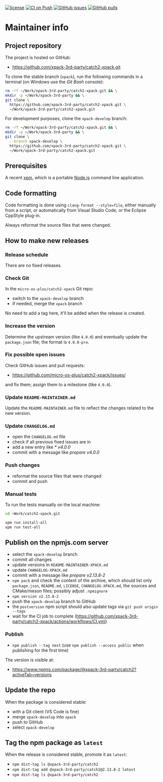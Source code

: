 [![license](https://img.shields.io/github/license/xpack-3rd-party/catch2-xpack)](https://github.com/xpack-3rd-party/catch2-xpack/blob/xpack/LICENSE)
[![CI on Push](https://github.com/xpack-3rd-party/catch2-xpack/actions/workflows/CI.yml/badge.svg)](https://github.com/xpack-3rd-party/catch2-xpack/actions/workflows/CI.yml)
[![GitHub issues](https://img.shields.io/github/issues/xpack-3rd-party/catch2-xpack.svg)](https://github.com/xpack-3rd-party/catch2-xpack/issues/)
[![GitHub pulls](https://img.shields.io/github/issues-pr/xpack-3rd-party/catch2-xpack.svg)](https://github.com/xpack-3rd-party/catch2-xpack/pulls)

# Maintainer info

## Project repository

The project is hosted on GitHub:

- <https://github.com/xpack-3rd-party/catch2-xpack.git>

To clone the stable branch (`xpack`), run the following commands in a
terminal (on Windows use the _Git Bash_ console):

```sh
rm -rf ~/Work/xpack-3rd-party/catch2-xpack.git && \
mkdir -p ~/Work/xpack-3rd-party && \
git clone \
  https://github.com/xpack-3rd-party/catch2-xpack.git \
  ~/Work/xpack-3rd-party/catch2-xpack.git
```

For development purposes, clone the `xpack-develop` branch:

```sh
rm -rf ~/Work/xpack-3rd-party/catch2-xpack.git && \
mkdir -p ~/Work/xpack-3rd-party && \
git clone \
  --branch xpack-develop \
  https://github.com/xpack-3rd-party/catch2-xpack.git \
  ~/Work/xpack-3rd-party/catch2-xpack.git
```

## Prerequisites

A recent [xpm](https://xpack.github.io/xpm/), which is a portable
[Node.js](https://nodejs.org/) command line application.

## Code formatting

Code formatting is done using `clang-format --style=file`, either manually
from a script, or automatically from Visual Studio Code, or the Eclipse
CppStyle plug-in.

Always reformat the source files that were changed.

## How to make new releases

### Release schedule

There are no fixed releases.

### Check Git

In the `micro-os-plus/catch2-xpack` Git repo:

- switch to the `xpack-develop` branch
- if needed, merge the `xpack` branch

No need to add a tag here, it'll be added when the release is created.

### Increase the version

Determine the upstream version (like `4.0.0`) and eventually update the
`package.json` file; the format is `4.0.0-pre`.

### Fix possible open issues

Check GitHub issues and pull requests:

- <https://github.com/micro-os-plus/catch2-xpack/issues/>

and fix them; assign them to a milestone (like `4.0.0`).

### Update `README-MAINTAINER.md`

Update the `README-MAINTAINER.md` file to reflect the changes
related to the new version.

### Update `CHANGELOG.md`

- open the `CHANGELOG.md` file
- check if all previous fixed issues are in
- add a new entry like _* v4.0.0_
- commit with a message like _prepare v4.0.0_

### Push changes

- reformat the source files that were changed
- commit and push

### Manual tests

To run the tests manually on the local machine:

```sh
cd ~Work/catch2-xpack.git

xpm run install-all
xpm run test-all
```

## Publish on the npmjs.com server

- select the `xpack-develop` branch
- commit all changes
- update versions in `README-MAINTAINER-XPACK.md`
- update `CHANGELOG-XPACK.md`
- commit with a message like _prepare v2.13.8-2_
- `npm pack` and check the content of the archive, which should list
  only `package.json`, `README.md`, `LICENSE`, `CHANGELOG-XPACK.md`,
  the sources and CMake/meson files;
  possibly adjust `.npmignore`
- `npm version v2.13.8-2`
- push the `xpack-develop` branch to GitHub
- the `postversion` npm script should also update tags via `git push origin --tags`
- wait for the CI job to complete
  (<https://github.com/xpack-3rd-party/catch2-xpack/actions/workflows/CI.yml>)

### Publish

- `npm publish --tag next` (use `npm publish --access public` when
  publishing for the first time)

The version is visible at:

- <https://www.npmjs.com/package/@xpack-3rd-party/catch2?activeTab=versions>

## Update the repo

When the package is considered stable:

- with a Git client (VS Code is fine)
- merge `xpack-develop` into `xpack`
- push to GitHub
- select `xpack-develop`

## Tag the npm package as `latest`

When the release is considered stable, promote it as `latest`:

- `npm dist-tag ls @xpack-3rd-party/catch2`
- `npm dist-tag add @xpack-3rd-party/catch2@2.13.8-2 latest`
- `npm dist-tag ls @xpack-3rd-party/catch2`
